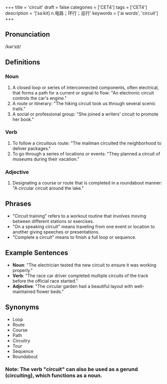 +++
title = 'circuit'
draft = false
categories = ['CET4']
tags = ['CET4']
description = '[ˈsəːkit] n.电路；环行；巡行'
keywords = ['ai words', 'circuit']
+++

## Pronunciation
/kərˈsɪt/

## Definitions
### Noun
1. A closed loop or series of interconnected components, often electrical, that forms a path for a current or signal to flow: "An electronic circuit controls the car's engine."
2. A route or itinerary: "The hiking circuit took us through several scenic trails."
3. A social or professional group: "She joined a writers' circuit to promote her book."

### Verb
1. To follow a circuitous route: "The mailman circuited the neighborhood to deliver packages."
2. To go through a series of locations or events: "They planned a circuit of museums during their vacation."

### Adjective
1. Designating a course or route that is completed in a roundabout manner: "A circular circuit around the lake."

## Phrases
- "Circuit training" refers to a workout routine that involves moving between different stations or exercises.
- "On a speaking circuit" means traveling from one event or location to another giving speeches or presentations.
- "Complete a circuit" means to finish a full loop or sequence.

## Example Sentences
- **Noun**: "The electrician tested the new circuit to ensure it was working properly."
- **Verb**: "The race car driver completed multiple circuits of the track before the official race started."
- **Adjective**: "The circular garden had a beautiful layout with well-maintained flower beds."

## Synonyms
- Loop
- Route
- Course
- Path
- Circuitry
- Tour
- Sequence
- Roundabout

### Note: The verb "circuit" can also be used as a gerund (circuiting), which functions as a noun.
